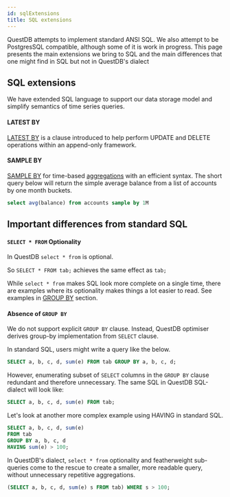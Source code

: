 ```yaml
---
id: sqlExtensions
title: SQL extensions
---
```



QuestDB attempts to implement standard ANSI SQL. We also attempt to be PostgresSQL compatible, although some of it is work in progress. 
This page presents the main extensions we bring to SQL and the main differences that one might find in SQL but not in QuestDB's dialect

## SQL extensions

We have extended SQL language to support our data storage model and simplify semantics of time series queries.

#### LATEST BY
[LATEST BY](crudOperations.md) is a clause introduced to help perform UPDATE and DELETE operations within an append-only framework.

#### SAMPLE BY
[SAMPLE BY](sqlSELECT.md#sample-by) for time-based [aggregations](functionsAggregation.md) with an efficient syntax.
The short query below will return the simple average balance from a list of accounts by one month buckets.
```sql
select avg(balance) from accounts sample by 1M
```

## Important differences from standard SQL

#### `SELECT * FROM` Optionality

In QuestDB `select * from` is optional.

So `SELECT * FROM tab;` achieves the same effect as `tab;`

While `select * from` makes SQL look more complete on a single time, there are examples where its optionality makes things a lot easier to read. See examples in [GROUP BY](#absence-of-group-by) section.

#### Absence of `GROUP BY`

We do not support explicit `GROUP BY` clause. Instead, QuestDB optimiser derives group-by implementation from `SELECT` clause. 

In standard SQL, users might write a query like the below.
```sql
SELECT a, b, c, d, sum(e) FROM tab GROUP BY a, b, c, d;
```

However, enumerating subset of `SELECT` columns in the `GROUP BY` clause redundant and therefore unnecessary. 
The same SQL in QuestDB SQL-dialect will look like:

```sql
SELECT a, b, c, d, sum(e) FROM tab;
```

Let's look at another more complex example using HAVING in standard SQL.
```sql
SELECT a, b, c, d, sum(e) 
FROM tab 
GROUP BY a, b, c, d 
HAVING sum(e) > 100;
```
In QuestDB's dialect, `select * from` optionality and featherweight sub-queries come to the rescue to create a 
smaller, more readable query, without unnecessary repetitive aggregations.
```sql
(SELECT a, b, c, d, sum(e) s FROM tab) WHERE s > 100;
```


